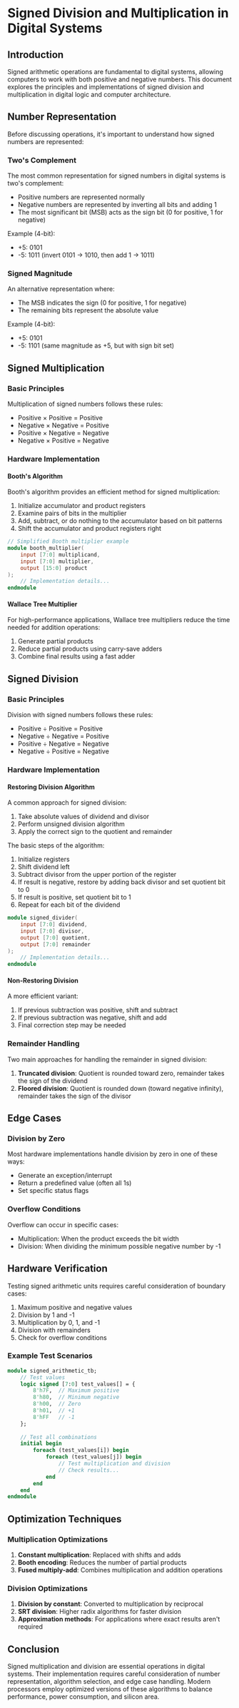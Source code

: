 # Signed Division and Multiplication in Digital Systems

## Introduction

Signed arithmetic operations are fundamental to digital systems, allowing computers to work with both positive and negative numbers. This document explores the principles and implementations of signed division and multiplication in digital logic and computer architecture.

## Number Representation

Before discussing operations, it's important to understand how signed numbers are represented:

### Two's Complement

The most common representation for signed numbers in digital systems is two's complement:

- Positive numbers are represented normally
- Negative numbers are represented by inverting all bits and adding 1
- The most significant bit (MSB) acts as the sign bit (0 for positive, 1 for negative)

Example (4-bit):
- +5: 0101
- -5: 1011 (invert 0101 → 1010, then add 1 → 1011)

### Signed Magnitude

An alternative representation where:
- The MSB indicates the sign (0 for positive, 1 for negative)
- The remaining bits represent the absolute value

Example (4-bit):
- +5: 0101
- -5: 1101 (same magnitude as +5, but with sign bit set)

## Signed Multiplication

### Basic Principles

Multiplication of signed numbers follows these rules:
- Positive × Positive = Positive
- Negative × Negative = Positive
- Positive × Negative = Negative
- Negative × Positive = Negative

### Hardware Implementation

#### Booth's Algorithm

Booth's algorithm provides an efficient method for signed multiplication:

1. Initialize accumulator and product registers
2. Examine pairs of bits in the multiplier
3. Add, subtract, or do nothing to the accumulator based on bit patterns
4. Shift the accumulator and product registers right

```verilog
// Simplified Booth multiplier example
module booth_multiplier(
    input [7:0] multiplicand,
    input [7:0] multiplier,
    output [15:0] product
);
    // Implementation details...
endmodule
```

#### Wallace Tree Multiplier

For high-performance applications, Wallace tree multipliers reduce the time needed for addition operations:

1. Generate partial products
2. Reduce partial products using carry-save adders
3. Combine final results using a fast adder

## Signed Division

### Basic Principles

Division with signed numbers follows these rules:
- Positive ÷ Positive = Positive
- Negative ÷ Negative = Positive
- Positive ÷ Negative = Negative
- Negative ÷ Positive = Negative

### Hardware Implementation

#### Restoring Division Algorithm

A common approach for signed division:

1. Take absolute values of dividend and divisor
2. Perform unsigned division algorithm
3. Apply the correct sign to the quotient and remainder

The basic steps of the algorithm:
1. Initialize registers
2. Shift dividend left
3. Subtract divisor from the upper portion of the register
4. If result is negative, restore by adding back divisor and set quotient bit to 0
5. If result is positive, set quotient bit to 1
6. Repeat for each bit of the dividend

```verilog
module signed_divider(
    input [7:0] dividend,
    input [7:0] divisor,
    output [7:0] quotient,
    output [7:0] remainder
);
    // Implementation details...
endmodule
```

#### Non-Restoring Division

A more efficient variant:

1. If previous subtraction was positive, shift and subtract
2. If previous subtraction was negative, shift and add
3. Final correction step may be needed

### Remainder Handling

Two main approaches for handling the remainder in signed division:

1. **Truncated division**: Quotient is rounded toward zero, remainder takes the sign of the dividend
2. **Floored division**: Quotient is rounded down (toward negative infinity), remainder takes the sign of the divisor

## Edge Cases

### Division by Zero

Most hardware implementations handle division by zero in one of these ways:
- Generate an exception/interrupt
- Return a predefined value (often all 1s)
- Set specific status flags

### Overflow Conditions

Overflow can occur in specific cases:
- Multiplication: When the product exceeds the bit width
- Division: When dividing the minimum possible negative number by -1

## Hardware Verification

Testing signed arithmetic units requires careful consideration of boundary cases:

1. Maximum positive and negative values
2. Division by 1 and -1
3. Multiplication by 0, 1, and -1
4. Division with remainders
5. Check for overflow conditions

### Example Test Scenarios

```systemverilog
module signed_arithmetic_tb;
    // Test values
    logic signed [7:0] test_values[] = {
        8'h7F,  // Maximum positive
        8'h80,  // Minimum negative
        8'h00,  // Zero
        8'h01,  // +1
        8'hFF   // -1
    };
    
    // Test all combinations
    initial begin
        foreach (test_values[i]) begin
            foreach (test_values[j]) begin
                // Test multiplication and division
                // Check results...
            end
        end
    end
endmodule
```

## Optimization Techniques

### Multiplication Optimizations

1. **Constant multiplication**: Replaced with shifts and adds
2. **Booth encoding**: Reduces the number of partial products
3. **Fused multiply-add**: Combines multiplication and addition operations

### Division Optimizations

1. **Division by constant**: Converted to multiplication by reciprocal
2. **SRT division**: Higher radix algorithms for faster division
3. **Approximation methods**: For applications where exact results aren't required

## Conclusion

Signed multiplication and division are essential operations in digital systems. Their implementation requires careful consideration of number representation, algorithm selection, and edge case handling. Modern processors employ optimized versions of these algorithms to balance performance, power consumption, and silicon area.
